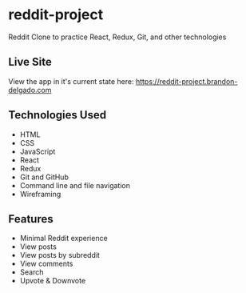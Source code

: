 # reddit-project
Reddit Clone to practice React, Redux, Git, and other technologies

## Live Site
View the app in it's current state here: https://reddit-project.brandon-delgado.com

## Technologies Used
* HTML
* CSS
* JavaScript
* React
* Redux
* Git and GitHub
* Command line and file navigation
* Wireframing

## Features
* Minimal Reddit experience
* View posts
* View posts by subreddit
* View comments
* Search
* Upvote & Downvote
